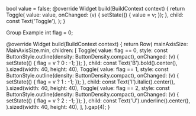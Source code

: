bool value = false;
@override
Widget build(BuildContext context) {
return Toggle(
value: value,
onChanged: (v) {
setState(() {
value = v;
});
},
child: const Text('Toggle'),
);
}

Group Example
int flag = 0;

@override
Widget build(BuildContext context) {
return Row(
mainAxisSize: MainAxisSize.min,
children: [
Toggle(
value: flag == 0,
style: const ButtonStyle.outline(density: ButtonDensity.compact),
onChanged: (v) {
setState(() {
flag = v ? 0 : -1;
});
},
child: const Text('B').bold().center(),
).sized(width: 40, height: 40),
Toggle(
value: flag == 1,
style: const ButtonStyle.outline(density: ButtonDensity.compact),
onChanged: (v) {
setState(() {
flag = v ? 1 : -1;
});
},
child: const Text('I').italic().center(),
).sized(width: 40, height: 40),
Toggle(
value: flag == 2,
style: const ButtonStyle.outline(density: ButtonDensity.compact),
onChanged: (v) {
setState(() {
flag = v ? 2 : -1;
});
},
child: const Text('U').underline().center(),
).sized(width: 40, height: 40),
],
).gap(4);
}
